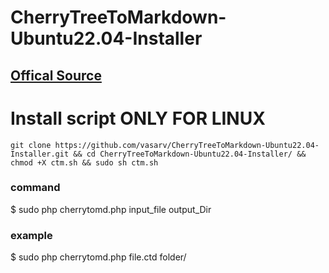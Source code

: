 # CherryTreeToMarkdown-Ubuntu22.04-Installer

## [Offical Source](https://gitlab.com/kibley/cherrytreetomarkdown)

# Install script ONLY FOR LINUX
  
    git clone https://github.com/vasarv/CherryTreeToMarkdown-Ubuntu22.04-Installer.git && cd CherryTreeToMarkdown-Ubuntu22.04-Installer/ && chmod +X ctm.sh && sudo sh ctm.sh

### command
$ sudo php cherrytomd.php input_file output_Dir

### example
$ sudo php cherrytomd.php file.ctd folder/
